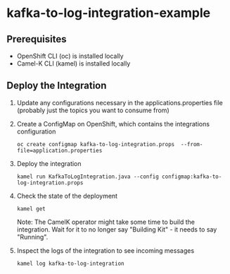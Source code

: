 # kafka-to-log-integration-example

## Prerequisites

- OpenShift CLI (oc) is installed locally
- Camel-K CLI (kamel) is installed locally

## Deploy the Integration

1. Update any configurations necessary in the applications.properties file (probably just the topics you want to consume from)
2. Create a ConfigMap on OpenShift, which contains the integrations configuration

    ```Shell
    oc create configmap kafka-to-log-integration.props  --from-file=application.properties
    ```

3. Deploy the integration

    ```Shell
    kamel run KafkaToLogIntegration.java --config configmap:kafka-to-log-integration.props
    ```

4. Check the state of the deployment

    ```Shell
    kamel get
    ```

    Note: The CamelK operator might take some time to build the integration. Wait for it to no longer say "Building Kit" - it needs to say "Running".

5. Inspect the logs of the integration to see incoming messages

    ```Shell
    kamel log kafka-to-log-integration
    ```